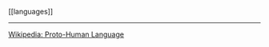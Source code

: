 [[languages]]

---

[Wikipedia: Proto-Human Language](https://en.wikipedia.org/wiki/Proto-Human_language)